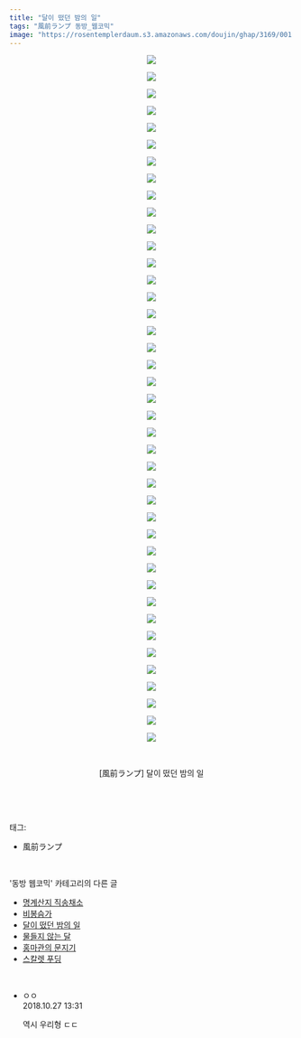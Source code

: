 ```yaml
---
title: "달이 떴던 밤의 일"
tags: "風前ランプ 동방_웹코믹"
image: "https://rosentemplerdaum.s3.amazonaws.com/doujin/ghap/3169/001.jpg"
---
```

<div class="article">
<p style="text-align: center; clear: none; float: none;"><img src="{{ site.imgserver10 }}/ghap/3169/001.jpg"/></p>
<p style="text-align: center; clear: none; float: none;"><img src="{{ site.imgserver10 }}/ghap/3169/002.jpg"/></p>
<p style="text-align: center; clear: none; float: none;"><img src="{{ site.imgserver10 }}/ghap/3169/003.jpg"/></p>
<p style="text-align: center; clear: none; float: none;"><img src="{{ site.imgserver10 }}/ghap/3169/004.jpg"/></p>
<p style="text-align: center; clear: none; float: none;"><img src="{{ site.imgserver10 }}/ghap/3169/005.jpg"/></p>
<p style="text-align: center; clear: none; float: none;"><img src="{{ site.imgserver10 }}/ghap/3169/006.jpg"/></p>
<p style="text-align: center; clear: none; float: none;"><img src="{{ site.imgserver10 }}/ghap/3169/007.jpg"/></p>
<p style="text-align: center; clear: none; float: none;"><img src="{{ site.imgserver10 }}/ghap/3169/008.jpg"/></p>
<p style="text-align: center; clear: none; float: none;"><img src="{{ site.imgserver10 }}/ghap/3169/009.jpg"/></p>
<p style="text-align: center; clear: none; float: none;"><img src="{{ site.imgserver10 }}/ghap/3169/010.jpg"/></p>
<p style="text-align: center; clear: none; float: none;"><img src="{{ site.imgserver10 }}/ghap/3169/011.jpg"/></p>
<p style="text-align: center; clear: none; float: none;"><img src="{{ site.imgserver10 }}/ghap/3169/012.jpg"/></p>
<p style="text-align: center; clear: none; float: none;"><img src="{{ site.imgserver10 }}/ghap/3169/013.jpg"/></p>
<p style="text-align: center; clear: none; float: none;"><img src="{{ site.imgserver10 }}/ghap/3169/014.jpg"/></p>
<p style="text-align: center; clear: none; float: none;"><img src="{{ site.imgserver10 }}/ghap/3169/015.jpg"/></p>
<p style="text-align: center; clear: none; float: none;"><img src="{{ site.imgserver10 }}/ghap/3169/016.jpg"/></p>
<p style="text-align: center; clear: none; float: none;"><img src="{{ site.imgserver10 }}/ghap/3169/017.jpg"/></p>
<p style="text-align: center; clear: none; float: none;"><img src="{{ site.imgserver10 }}/ghap/3169/018.jpg"/></p>
<p style="text-align: center; clear: none; float: none;"><img src="{{ site.imgserver10 }}/ghap/3169/019.jpg"/></p>
<p style="text-align: center; clear: none; float: none;"><img src="{{ site.imgserver10 }}/ghap/3169/020.jpg"/></p>
<p style="text-align: center; clear: none; float: none;"><img src="{{ site.imgserver10 }}/ghap/3169/021.jpg"/></p>
<p style="text-align: center; clear: none; float: none;"><img src="{{ site.imgserver10 }}/ghap/3169/022.jpg"/></p>
<p style="text-align: center; clear: none; float: none;"><img src="{{ site.imgserver10 }}/ghap/3169/023.jpg"/></p>
<p style="text-align: center; clear: none; float: none;"><img src="{{ site.imgserver10 }}/ghap/3169/024.jpg"/></p>
<p style="text-align: center; clear: none; float: none;"><img src="{{ site.imgserver10 }}/ghap/3169/025.jpg"/></p>
<p style="text-align: center; clear: none; float: none;"><img src="{{ site.imgserver10 }}/ghap/3169/026.jpg"/></p>
<p style="text-align: center; clear: none; float: none;"><img src="{{ site.imgserver10 }}/ghap/3169/027.jpg"/></p>
<p style="text-align: center; clear: none; float: none;"><img src="{{ site.imgserver10 }}/ghap/3169/028.jpg"/></p>
<p style="text-align: center; clear: none; float: none;"><img src="{{ site.imgserver10 }}/ghap/3169/029.jpg"/></p>
<p style="text-align: center; clear: none; float: none;"><img src="{{ site.imgserver10 }}/ghap/3169/030.jpg"/></p>
<p style="text-align: center; clear: none; float: none;"><img src="{{ site.imgserver10 }}/ghap/3169/031.jpg"/></p>
<p style="text-align: center; clear: none; float: none;"><img src="{{ site.imgserver10 }}/ghap/3169/032.jpg"/></p>
<p style="text-align: center; clear: none; float: none;"><img src="{{ site.imgserver10 }}/ghap/3169/033.jpg"/></p>
<p style="text-align: center; clear: none; float: none;"><img src="{{ site.imgserver10 }}/ghap/3169/034.jpg"/></p>
<p style="text-align: center; clear: none; float: none;"><img src="{{ site.imgserver10 }}/ghap/3169/035.jpg"/></p>
<p style="text-align: center; clear: none; float: none;"><img src="{{ site.imgserver10 }}/ghap/3169/036.jpg"/></p>
<p style="text-align: center; clear: none; float: none;"><img src="{{ site.imgserver10 }}/ghap/3169/037.jpg"/></p>
<p style="text-align: center; clear: none; float: none;"><img src="{{ site.imgserver10 }}/ghap/3169/038.jpg"/></p>
<p style="text-align: center; clear: none; float: none;"><img src="{{ site.imgserver10 }}/ghap/3169/039.jpg"/></p>
<p style="text-align: center; clear: none; float: none;"><img src="{{ site.imgserver10 }}/ghap/3169/040.jpg"/></p>
<p style="text-align: center; clear: none; float: none;"><img src="{{ site.imgserver10 }}/ghap/3169/041.jpg"/></p>
<p style="text-align: center; clear: none; float: none;"><br/></p>
<p style="text-align: center; clear: none; float: none;">[風前ランプ] 달이 떴던 밤의 일</p>
<p><br/></p>
</div><br/>
<div class="tagTrail">
<p>태그: </p>
<ul>
<li>風前ランプ</li>
</ul>
</div><br/>
<div class="another">
<p>'동방 웹코믹' 카테고리의 다른 글</p>
<ul>
<li><a href="/ghap_3256">명계산지 직송채소</a></li>
<li><a href="/ghap_3243">비봉슴가</a></li>
<li><a href="/ghap_3169">달이 떴던 밤의 일</a></li>
<li><a href="/ghap_3168">물들지 않는 달</a></li>
<li><a href="/ghap_3163">홍마관의 문지기</a></li>
<li><a href="/ghap_3141">스칼렛 푸딩</a></li>
</ul>
</div><br/>
<div class="cb_module cb_fluid">
<div class="cb_wrt cb_profile">
<div class="comment">
<ul>
<li class="cb_thumb_off" id="comment15363443">
<div class="cb_comment_area">
<div class="cb_info_area">
<div class="cb_section">
<span class="cb_nick_name">ㅇㅇ</span>
</div>
<div class="cb_section">
<span class="cb_date">2018.10.27 13:31 </span>
</div>
</div>
<div class="cb_dsc_comment">
<p class="cb_dsc">
											역시 우리형 ㄷㄷ
										</p>
</div>
</div></li>
</ul>
</div>
</div><!-- commentList close -->
</div><br/>
